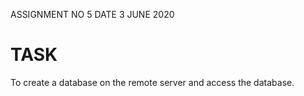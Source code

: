 ASSIGNMENT NO 5
DATE 3 JUNE 2020


# TASK
To create a database on the remote server and access the database.
